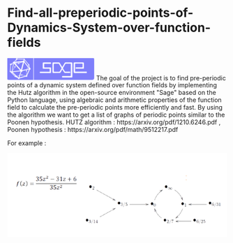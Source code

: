 # Find-all-preperiodic-points-of-Dynamics-System-over-function-fields
<img src="Images/sagemath.png" width=200> 
The goal of the project is to find pre-periodic points of a dynamic system defined over function fields by implementing the Hutz algorithm in the open-source environment "Sage" based on the Python language, using algebraic and arithmetic properties of the function field to calculate the pre-periodic points more efficiently and fast.
By using the algorithm we want to get a list of graphs of periodic points similar to the Poonen hypothesis.
HUTZ algorithm : https://arxiv.org/pdf/1210.6246.pdf ,
Poonen hypothesis : https://arxiv.org/pdf/math/9512217.pdf


For example : 

![](Images/example-removebg-preview.png)

